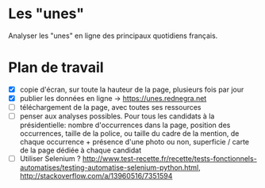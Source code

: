 # Les "unes"

Analyser les "unes" en ligne des principaux quotidiens français.

# Plan de travail

- [x] copie d'écran, sur toute la hauteur de la page, plusieurs fois par jour
- [x] publier les données en ligne -> https://unes.rednegra.net
- [ ] téléchargement de la page, avec toutes ses ressources
- [ ] penser aux analyses possibles. Pour tous les candidats à la présidentielle: nombre d'occurrences dans la page, position des occurrences, taille de la police, ou taille du cadre de la mention, de chaque occurrence + présence d'une photo ou non, superficie / carte de la page dédiée à chaque candidat
- [ ] Utiliser Selenium ? http://www.test-recette.fr/recette/tests-fonctionnels-automatises/testing-automatise-selenium-python.html, http://stackoverflow.com/a/13960516/7351594
